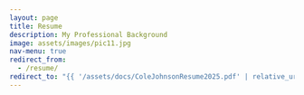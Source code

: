 ```yaml
---
layout: page
title: Resume
description: My Professional Background
image: assets/images/pic11.jpg
nav-menu: true
redirect_from:
  - /resume/  
redirect_to: "{{ '/assets/docs/ColeJohnsonResume2025.pdf' | relative_url }}"
---
```


